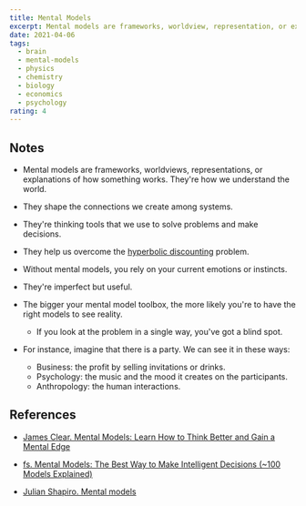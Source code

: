 ```yaml
---
title: Mental Models
excerpt: Mental models are frameworks, worldview, representation, or explanation of how something works. They're how we understand the world.
date: 2021-04-06
tags:
  - brain
  - mental-models
  - physics
  - chemistry
  - biology
  - economics
  - psychology
rating: 4
---
```


## Notes

- Mental models are frameworks, worldviews, representations, or explanations of how something works. They're how we understand the world.

- They shape the connections we create among systems.

- They're thinking tools that we use to solve problems and make decisions.

- They help us overcome the [hyperbolic discounting](/zettelkasten/hyperbolic-discounting) problem.

- Without mental models, you rely on your current emotions or instincts.

- They're imperfect but useful.

- The bigger your mental model toolbox, the more likely you're to have the right models to see reality.

  - If you look at the problem in a single way, you've got a blind spot.

- For instance, imagine that there is a party. We can see it in these ways:
  - Business: the profit by selling invitations or drinks.
  - Psychology: the music and the mood it creates on the participants.
  - Anthropology: the human interactions.

## References

- [James Clear. Mental Models: Learn How to Think Better and Gain a Mental Edge](https://jamesclear.com/mental-models)

- [fs. Mental Models: The Best Way to Make Intelligent Decisions (~100 Models Explained)](https://fs.blog/mental-models/)

- [Julian Shapiro. Mental models](https://www.julian.com/blog/mental-model-examples)

